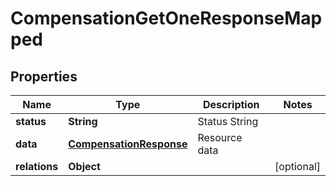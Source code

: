 

# CompensationGetOneResponseMapped


## Properties

| Name | Type | Description | Notes |
|------------ | ------------- | ------------- | -------------|
|**status** | **String** | Status String |  |
|**data** | [**CompensationResponse**](CompensationResponse.md) | Resource data |  |
|**relations** | **Object** |  |  [optional] |



